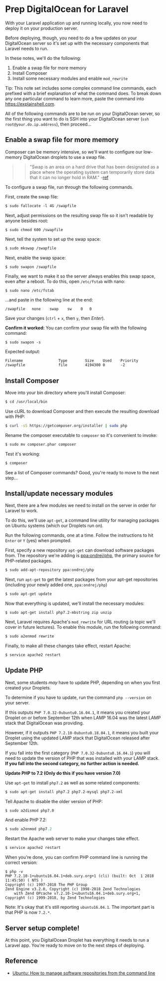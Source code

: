 # Prep DigitalOcean for Laravel
With your Laravel application up and running locally, you now need to deploy it on your production server.

Before deploying, though, you need to do a few updates on your DigitalOcean server so it's set up with the necessary components that Laravel needs to run.

In these notes, we'll do the following:

1. Enable a swap file for more memory
2. Install Composer
3. Install some necessary modules and enable `mod_rewrite`

Tip: This note set includes some complex command line commands, each prefixed with a brief explanation of what the command does. To break down any one particular command to learn more, paste the command into <https://explainshell.com>.

All of the following commands are to be run on your DigitalOcean server, so the first thing you want to do is SSH into your DigitalOcean server (`ssh root@your.do.ip.address`), then proceed...

## Enable a swap file for more memory
Composer can be memory intensive, so we'll want to configure our low-memory DigitalOcean droplets to use a swap file.

>> "Swap is an area on a hard drive that has been designated as a place where the operating system can temporarily store data that it can no longer hold in RAM." -[ref](https://www.digitalocean.com/community/tutorials/how-to-add-swap-on-ubuntu-14-04)

To configure a swap file, run through the following commands.

First, create the swap file:

```xml
$ sudo fallocate -l 4G /swapfile
```

Next, adjust permissions on the resulting swap file so it isn't readable by anyone besides root:

```
$ sudo chmod 600 /swapfile
```

Next, tell the system to set up the swap space:

```xml
$ sudo mkswap /swapfile
```

Next, enable the swap space:

```
$ sudo swapon /swapfile
```

Finally, we want to make it so the server always enables this swap space, even after a reboot. To do this, open `/etc/fstab` with nano:

```
$ sudo nano /etc/fstab
```

...and paste in the following line at the end:

```
/swapfile   none    swap    sw    0   0
```

Save your changes (`ctrl` + `x`, then `y`, then *Enter*).

__Confirm it worked:__
You can confirm your swap file with the following command:

```
$ sudo swapon -s
```

Expected output:

```xml
Filename                Type        Size    Used    Priority
/swapfile               file        4194300 0       -2
```


## Install Composer
Move into your bin directory where you'll install Composer:

```bash
$ cd /usr/local/bin
```

Use cURL to download Composer and then execute the resulting download with PHP:

```bash
$ curl -sS https://getcomposer.org/installer | sudo php
```

Rename the composer executable to `composer` so it's convenient to invoke:

```bash
$ sudo mv composer.phar composer
```

Test it's working:

```bash
$ composer
```

See a list of Composer commands? Good, you're ready to move to the next step...


## Install/update necessary modules
Next, there are a few modules we need to install on the server in order for Laravel to work. 

To do this, we'll use `apt-get`, a command line utility for managing packages on Ubuntu systems (which our Droplets run on).

Run the following commands, one at a time. Follow the instructions to hit `Enter` or `Y` (yes) when prompted.

First, specify a new repository `apt-get` can download software packages from. The repository we're adding is [ppa:ondrej/php](https://launchpad.net/~ondrej/+archive/ubuntu/php), the primary source for PHP-related packages.

```bash
$ sudo add-apt-repository ppa:ondrej/php
```

Next, run `apt-get` to get the latest packages from your apt-get repositories (including your newly added one, `ppa:ondrej/php`)

```bash
$ sudo apt-get update
```

Now that everything is updated, we'll install the necessary modules:
```
$ sudo apt-get install php7.2-mbstring zip unzip
```

Next, Laravel requires Apache's `mod_rewrite` for URL routing (a topic we'll cover in future lectures). To enable this module, run the following command:

```xml
$ sudo a2enmod rewrite
```

Finally, to make all these changes take effect, restart Apache:
```xml
$ service apache2 restart
```

## Update PHP
Next, some students *may* have to update PHP, depending on when you first created your Droplets.

To determine if you have to update, run the command `php --version` on your server.

If this outputs `PHP 7.0.32-0ubuntu0.16.04.1`, it means you created your Droplet on or before September 12th when LAMP 16.04 was the latest LAMP stack that DigitalOcean was providing.

However, if it outputs `PHP 7.2.10-0ubuntu0.18.04.1`, it means you built your Droplet using the updated LAMP stack that DigitalOcean released after September 12th.

If you fall into the first category (`PHP 7.0.32-0ubuntu0.16.04.1`) you will need to update the version of PHP that was installed with your LAMP stack. **If you fall into the second category, no further action is needed.**

__Update PHP to 7.2 (Only do this if you have version 7.0)__

Use `apt-get` to install `php7.2` as well as some related components:

```xml
$ sudo apt-get install php7.2 php7.2-mysql php7.2-xml
```

Tell Apache to disable the older version of PHP:
```xml
$ sudo a2dismod php7.0
```

And enable PHP 7.2:
```php
$ sudo a2enmod php7.2
```

Restart the Apache web server to make your changes take effect.
```xml
$ service apache2 restart
```

When you're done, you can confirm PHP command line is running the correct version:

```
$ php -v
PHP 7.2.10-1+ubuntu16.04.1+deb.sury.org+1 (cli) (built: Oct  1 2018 11:45:50) ( NTS )
Copyright (c) 1997-2018 The PHP Group
Zend Engine v3.2.0, Copyright (c) 1998-2018 Zend Technologies
    with Zend OPcache v7.2.10-1+ubuntu16.04.1+deb.sury.org+1, Copyright (c) 1999-2018, by Zend Technologies
```

Note: It's okay that it's still reporting `ubuntu16.04.1`. The important part is that PHP is now `7.2.*`.

## Server setup complete!
At this point, you DigitalOcean Droplet has everything it needs to run a Laravel app. You're ready to move on to the next steps of deploying.


## Reference
+ [Ubuntu: How to manage software repositories from the command line](https://help.ubuntu.com/community/Repositories/CommandLine)

